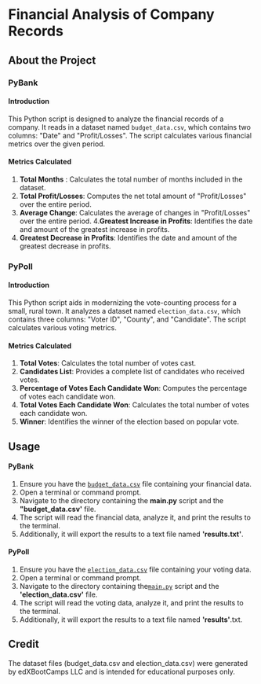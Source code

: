 # Financial Analysis of Company Records

## About the Project
### PyBank
#### Introduction
This Python script is designed to analyze the financial records of a company. It reads in a dataset named `budget_data.csv`, which contains two columns: "Date" and "Profit/Losses". The script calculates various financial metrics over the given period.

#### Metrics Calculated
1. **Total Months** : Calculates the total number of months included in the dataset.
2. **Total Profit/Losses**: Computes the net total amount of "Profit/Losses" over the entire period.
3. **Average Change**: Calculates the average of changes in "Profit/Losses" over the entire period.
4.**Greatest Increase in Profits**: Identifies the date and amount of the greatest increase in profits.
5. **Greatest Decrease in Profits**: Identifies the date and amount of the greatest decrease in profits.

### PyPoll
#### Introduction
This Python script aids in modernizing the vote-counting process for a small, rural town. It analyzes a dataset named  `election_data.csv`, which contains three columns: "Voter ID", "County", and "Candidate". The script calculates various voting metrics.

#### Metrics Calculated
1. **Total Votes**: Calculates the total number of votes cast.
2. **Candidates List**: Provides a complete list of candidates who received votes.
3. **Percentage of Votes Each Candidate Won**: Computes the percentage of votes each candidate won.
4. **Total Votes Each Candidate Won**: Calculates the total number of votes each candidate won.
5. **Winner**: Identifies the winner of the election based on popular vote.

## Usage
#### PyBank

1. Ensure you have the <code style ="color:blue">[budget_data.csv](PyBank/Resources/budget_data.csv)</code> file containing your financial data.
2. Open a terminal or command prompt.
3. Navigate to the directory containing the **main.py** script and the **"budget_data.csv'** file.
4. The script will read the financial data, analyze it, and print the results to the terminal.
5. Additionally, it will export the results to a text file named **'results.txt'**.

#### PyPoll

1. Ensure you have the <code style="color:blue">[election_data.csv](PyPoll/Resources/election_data.csv)</code> file containing your voting data.
2. Open a terminal or command prompt.
3. Navigate to the directory containing the<code style="color:blue">[main.py](https://github.com/Ernawaty2024/python-challenge/blob/main/PyPoll/main.py)</code> script and the **'election_data.csv'** file.
4. The script will read the voting data, analyze it, and print the results to the terminal.
5. Additionally, it will export the results to a text file named **'results'**.txt.

## Credit

The dataset files (budget_data.csv and election_data.csv) were generated by edXBootCamps LLC and is intended for educational purposes only.


